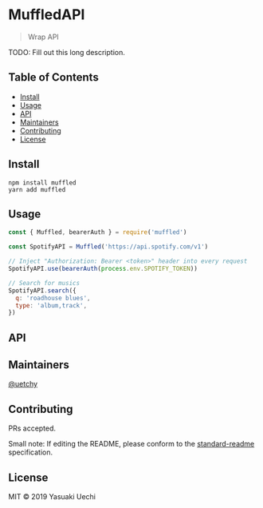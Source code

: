# MuffledAPI

> Wrap API

TODO: Fill out this long description.

## Table of Contents

- [Install](#install)
- [Usage](#usage)
- [API](#api)
- [Maintainers](#maintainers)
- [Contributing](#contributing)
- [License](#license)

## Install

```session
npm install muffled
yarn add muffled
```

## Usage

```js
const { Muffled, bearerAuth } = require('muffled')

const SpotifyAPI = Muffled('https://api.spotify.com/v1')

// Inject "Authorization: Bearer <token>" header into every request
SpotifyAPI.use(bearerAuth(process.env.SPOTIFY_TOKEN))

// Search for musics
SpotifyAPI.search({
  q: 'roadhouse blues',
  type: 'album,track',
})
```

## API

## Maintainers

[@uetchy](https://github.com/uetchy)

## Contributing

PRs accepted.

Small note: If editing the README, please conform to the [standard-readme](https://github.com/RichardLitt/standard-readme) specification.

## License

MIT © 2019 Yasuaki Uechi
